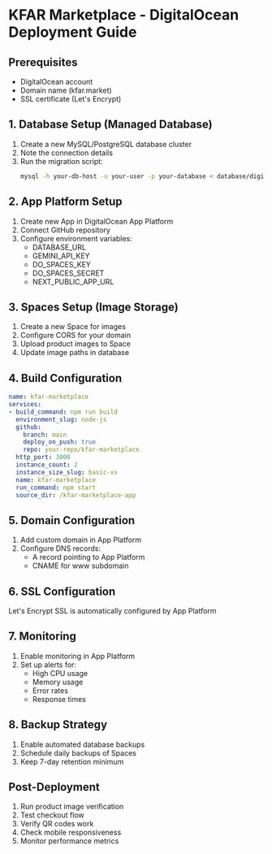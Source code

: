# KFAR Marketplace - DigitalOcean Deployment Guide

## Prerequisites
- DigitalOcean account
- Domain name (kfar.market)
- SSL certificate (Let's Encrypt)

## 1. Database Setup (Managed Database)

1. Create a new MySQL/PostgreSQL database cluster
2. Note the connection details
3. Run the migration script:
   ```bash
   mysql -h your-db-host -u your-user -p your-database < database/digitalocean-migration.sql
   ```

## 2. App Platform Setup

1. Create new App in DigitalOcean App Platform
2. Connect GitHub repository
3. Configure environment variables:
   - DATABASE_URL
   - GEMINI_API_KEY
   - DO_SPACES_KEY
   - DO_SPACES_SECRET
   - NEXT_PUBLIC_APP_URL

## 3. Spaces Setup (Image Storage)

1. Create a new Space for images
2. Configure CORS for your domain
3. Upload product images to Space
4. Update image paths in database

## 4. Build Configuration

```yaml
name: kfar-marketplace
services:
- build_command: npm run build
  environment_slug: node-js
  github:
    branch: main
    deploy_on_push: true
    repo: your-repo/kfar-marketplace
  http_port: 3000
  instance_count: 2
  instance_size_slug: basic-xs
  name: kfar-marketplace
  run_command: npm start
  source_dir: /kfar-marketplace-app
```

## 5. Domain Configuration

1. Add custom domain in App Platform
2. Configure DNS records:
   - A record pointing to App Platform
   - CNAME for www subdomain

## 6. SSL Configuration

Let's Encrypt SSL is automatically configured by App Platform

## 7. Monitoring

1. Enable monitoring in App Platform
2. Set up alerts for:
   - High CPU usage
   - Memory usage
   - Error rates
   - Response times

## 8. Backup Strategy

1. Enable automated database backups
2. Schedule daily backups of Spaces
3. Keep 7-day retention minimum

## Post-Deployment

1. Run product image verification
2. Test checkout flow
3. Verify QR codes work
4. Check mobile responsiveness
5. Monitor performance metrics
